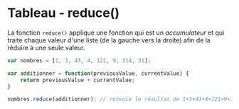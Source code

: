 # Tableau - reduce()

La fonction `reduce()` applique une fonction qui est un *accumulateur* et qui traite chaque valeur d'une liste (de la gauche vers la droite) afin de la réduire à une seule valeur.

```js
var nombres = [1, 3, 43, 4, 121, 9, 314, 31];

var additionner = function(previousValue, currentValue) {
	return previousValue + currentValue;
}

nombres.reduce(additionner); // renvoie le résultat de 1+3+43+4+121+9+314+31
```
